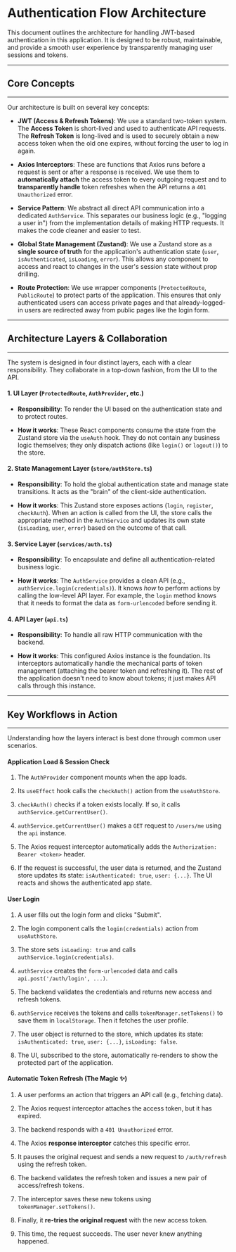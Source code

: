 Authentication Flow Architecture
================================

This document outlines the architecture for handling JWT-based authentication in this application. It is designed to be robust, maintainable, and provide a smooth user experience by transparently managing user sessions and tokens.

* * * * *

## Core Concepts
----------------

Our architecture is built on several key concepts:

-   **JWT (Access & Refresh Tokens)**: We use a standard two-token system. The **Access Token** is short-lived and used to authenticate API requests. The **Refresh Token** is long-lived and is used to securely obtain a new access token when the old one expires, without forcing the user to log in again.

-   **Axios Interceptors**: These are functions that Axios runs before a request is sent or after a response is received. We use them to **automatically attach** the access token to every outgoing request and to **transparently handle** token refreshes when the API returns a `401 Unauthorized` error.

-   **Service Pattern**: We abstract all direct API communication into a dedicated `AuthService`. This separates our business logic (e.g., "logging a user in") from the implementation details of making HTTP requests. It makes the code cleaner and easier to test.

-   **Global State Management (Zustand)**: We use a Zustand store as a **single source of truth** for the application's authentication state (`user`, `isAuthenticated`, `isLoading`, `error`). This allows any component to access and react to changes in the user's session state without prop drilling.

-   **Route Protection**: We use wrapper components (`ProtectedRoute`, `PublicRoute`) to protect parts of the application. This ensures that only authenticated users can access private pages and that already-logged-in users are redirected away from public pages like the login form.

* * * * *

## Architecture Layers & Collaboration
--------------------------------------

The system is designed in four distinct layers, each with a clear responsibility. They collaborate in a top-down fashion, from the UI to the API.

#### 1. UI Layer (`ProtectedRoute`, `AuthProvider`, etc.)

-   **Responsibility**: To render the UI based on the authentication state and to protect routes.

-   **How it works**: These React components consume the state from the Zustand store via the `useAuth` hook. They do not contain any business logic themselves; they only dispatch actions (like `login()` or `logout()`) to the store.

#### 2. State Management Layer (`store/authStore.ts`)

-   **Responsibility**: To hold the global authentication state and manage state transitions. It acts as the "brain" of the client-side authentication.

-   **How it works**: This Zustand store exposes actions (`login`, `register`, `checkAuth`). When an action is called from the UI, the store calls the appropriate method in the `AuthService` and updates its own state (`isLoading`, `user`, `error`) based on the outcome of that call.

#### 3. Service Layer (`services/auth.ts`)

-   **Responsibility**: To encapsulate and define all authentication-related business logic.

-   **How it works**: The `AuthService` provides a clean API (e.g., `authService.login(credentials)`). It knows *how* to perform actions by calling the low-level API layer. For example, the `login` method knows that it needs to format the data as `form-urlencoded` before sending it.

#### 4. API Layer (`api.ts`)

-   **Responsibility**: To handle all raw HTTP communication with the backend.

-   **How it works**: This configured Axios instance is the foundation. Its interceptors automatically handle the mechanical parts of token management (attaching the bearer token and refreshing it). The rest of the application doesn't need to know about tokens; it just makes API calls through this instance.

* * * * *

## Key Workflows in Action
--------------------------

Understanding how the layers interact is best done through common user scenarios.

#### Application Load & Session Check

1.  The `AuthProvider` component mounts when the app loads.

2.  Its `useEffect` hook calls the `checkAuth()` action from the `useAuthStore`.

3.  `checkAuth()` checks if a token exists locally. If so, it calls `authService.getCurrentUser()`.

4.  `authService.getCurrentUser()` makes a `GET` request to `/users/me` using the `api` instance.

5.  The Axios request interceptor automatically adds the `Authorization: Bearer <token>` header.

6.  If the request is successful, the user data is returned, and the Zustand store updates its state: `isAuthenticated: true`, `user: {...}`. The UI reacts and shows the authenticated app state.

#### User Login

1.  A user fills out the login form and clicks "Submit".

2.  The login component calls the `login(credentials)` action from `useAuthStore`.

3.  The store sets `isLoading: true` and calls `authService.login(credentials)`.

4.  `authService` creates the `form-urlencoded` data and calls `api.post('/auth/login', ...)`.

5.  The backend validates the credentials and returns new access and refresh tokens.

6.  `authService` receives the tokens and calls `tokenManager.setTokens()` to save them in `localStorage`. Then it fetches the user profile.

7.  The user object is returned to the store, which updates its state: `isAuthenticated: true`, `user: {...}`, `isLoading: false`.

8.  The UI, subscribed to the store, automatically re-renders to show the protected part of the application.

#### Automatic Token Refresh (The Magic ✨)

1.  A user performs an action that triggers an API call (e.g., fetching data).

2.  The Axios request interceptor attaches the access token, but it has expired.

3.  The backend responds with a `401 Unauthorized` error.

4.  The Axios **response interceptor** catches this specific error.

5.  It pauses the original request and sends a new request to `/auth/refresh` using the refresh token.

6.  The backend validates the refresh token and issues a new pair of access/refresh tokens.

7.  The interceptor saves these new tokens using `tokenManager.setTokens()`.

8.  Finally, it **re-tries the original request** with the new access token.

9.  This time, the request succeeds. The user never knew anything happened.